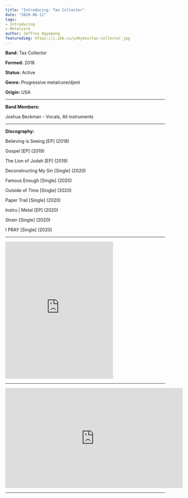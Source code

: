 ```yaml
---
title: "Introducing: Tax Collector"
date: "2020-06-11"
tags:
- Introducing
- Metalcore
author: Jeffrey Agyepong
featuredimg: https://i.ibb.co/ynKy4xn/tax-collector.jpg
---
```


**Band:** Tax Collector

**Formed:** 2018

**Status:** Active

**Genre:** Progressive metalcore/djent

**Origin:** USA

<hr>

**Band Members:**

Joshua Beckman - Vocals, All instruments

<hr>

**Discography:**

Believing is Seeing [EP] (2018)

Gospel [EP] (2019)

The Lion of Judah [EP] (2019) 

Deconstructing My Sin [Single] (2020)

Famous Enough [Single] (2020)

Outside of Time [Single] (2020)

Paper Trail [Single] (2020)

Instru | Metal [EP] (2020)

Strain [Single] (2020)

I PRAY  [Single] (2020)

<hr>

<iframe style="border: 0; width: 340px; height: 432px;" src="https://bandcamp.com/EmbeddedPlayer/track=3500184407/size=large/bgcol=333333/linkcol=0f91ff/tracklist=false/transparent=true/" seamless><a href="https://taxcollectortunes.bandcamp.com/track/i-pray">I PRAY by Tax Collector</a></iframe>

<hr>

<div class="video-container"><iframe src="https://www.youtube.com/embed/_8VH-N8OZwI" width="560" height="315" frameborder="0"></iframe></div>

<hr>